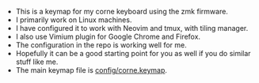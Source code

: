 - This is a keymap for my corne keyboard using the zmk firmware.
- I primarily work on Linux machines.
- I have configured it to work with Neovim and tmux, with tiling manager.
- I also use Vimium plugin for Google Chrome and Firefox.
- The configuration in the repo is working well for me.
- Hopefully it can be a good starting point for you as well if you do similar stuff like me.
- The main keymap file is [config/corne.keymap](config/corne.keymap).
